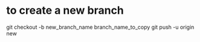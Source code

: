 # to create a new branch
git checkout -b new_branch_name branch_name_to_copy
git push -u origin new
